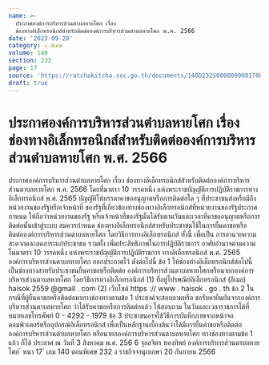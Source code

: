 ```yaml
---
name: >-
  ประกาศองค์การบริหารส่วนตำบลหายโศก เรื่อง
  ช่องทางอิเล็กทรอนิกส์สำหรับติดต่อองค์การบริหารส่วนตำบลหายโศก พ.ศ. 2566
date: '2023-09-20'
category: ง พิเศษ
volume: 140
section: 232
page: 17
source: 'https://ratchakitcha.soc.go.th/documents/140D232S0000000001700.pdf'
draft: true
---
```


# ประกาศองค์การบริหารส่วนตำบลหายโศก เรื่อง ช่องทางอิเล็กทรอนิกส์สำหรับติดต่อองค์การบริหารส่วนตำบลหายโศก พ.ศ. 2566

ประกาศองค์การบริหารส่วนตำบลหายโศก เรื่อง ช่องทางอิเล็กทรอนิกส์สำหรับติดต่อองค์การบริหารส่วนตาบลหายโศก พ.ศ. 2566 โดยที่มาตรา 10 วรรคหนึ่ง แห่งพระราชบัญญัติการปฏิบัติราชการทางอิเล็กทรอนิกส์ พ.ศ. 2565 บัญญัติให้บรรดาคาขออนุญาตหรือการติดต่อใด ๆ ที่ประชาชนส่งหรือมีถึงหน่วยงานของรัฐหรือเจ้าหน้าที่ ของรัฐที่เกี่ยวข้องทางช่องทางอิเล็กทรอนิกส์ที่หน่วยงานของรัฐประกาศกาหนด ให้ถือว่าหน่วยงานของรัฐ หรือเจ้าหน้าที่ของรัฐนั้นได้รับตามวันและเวลาที่คาขออนุญาตหรือการติดต่อนั้นเข้าสู่ระบบ สมควรกำหนด ช่องทางอิเล็กทรอนิกส์สาหรับประชาชนใช้ในการยื่นคาขอหรือติดต่อองค์การบริหารส่วนตาบลหายโศก โดยวิธีการทางอิเล็กทรอนิกส์ ทั้งนี้ เพื่อเป็น การอานวยความสะดวกและลดภาระแก่ประชาชน รวมทั้ง เพิ่มประสิทธิภาพในการปฏิบัติราชการ อาศัยอำนาจตามความในมาตรา 10 วรรคหนึ่ง แห่งพระราชบัญญัติการปฏิบัติราชการ ทางอิเล็กทรอนิกส์ พ.ศ. 2565 องค์การบริหารส่วนตาบลหายโศก ออกประกาศไว้ ดังต่อไปนี้ ข้อ 1 ให้ช่องทำงอิเล็กทรอนิกส์ต่อไปนี้ เป็นช่องทางสาหรับประชาชนยื่นคาขอหรือติดต่อ องค์การบริหารส่วนตาบลหายโศกหรือนายกองค์การบริหารส่วนตาบลหายโศก โดยวิธีการทางอิเล็กทรอนิกส์ (1) ที่อยู่ไปรษณีย์อิเล็กทรอนิกส์ (อีเมล) haisok 2559 @gmail . com (2) เว็บไซต์ https :// www . haisok . go . th ข้อ 2 ในกรณีที่ผู้ยื่นคาขอหรือติดต่อมาทางช่องทางตามข้อ 1 ประสงค์จะสอบถามหรือ ขอรับคายืนยันจากองค์การบริหารส่วนตาบลหายโศก ว่าได้รับคาขอหรือการติดต่อแล้ว ให้สอบถาม ในวันและเวลาราชการได้ที่หมายเลขโทรศัพท์ 0 - 4292 - 1979 ข้อ 3 ประชาชนอาจใช้วิธีการบันทึกภาพจากหน้าจอคอมพิวเตอร์หรืออุปกรณ์อิเล็กทรอนิกส์ เพื่อเป็นหลักฐานเบื้องต้นว่าได้มีการยื่นคำขอหรือติดต่อองค์การบริหารส่วนตำบลหายโศก หรือนายกองค์การบริหารส่วนตาบลหายโศก ทางช่องทางตามข้อ 1 แล้ว ก็ได้ ประกาศ ณ วันที่ 3 สิงหาคม พ.ศ. 256 6 จุลลจิตร ทองทิพย์ องค์การบริหารส่วนตาบลหายโศก ้ หนา 17 ่ เลม 140 ตอนพิเศษ 232 ง ราชกิจจานุเบกษา 20 กันยายน 2566
